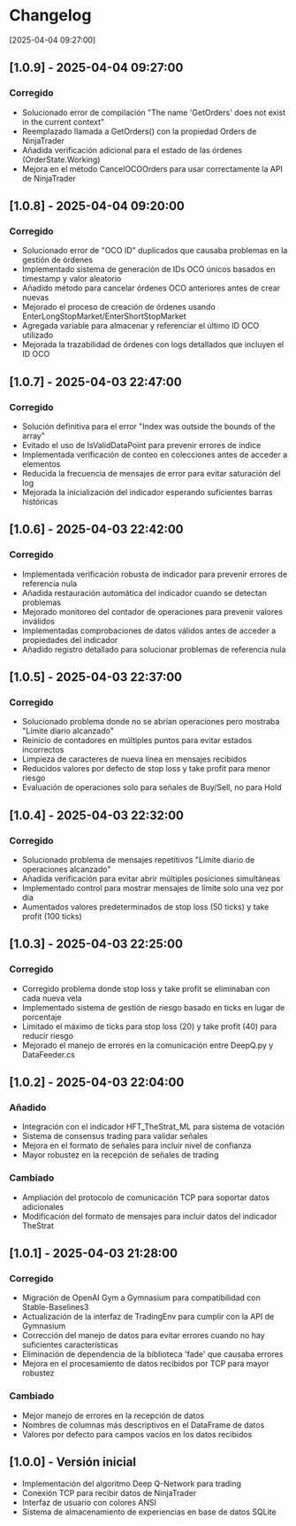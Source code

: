 # Changelog
[2025-04-04 09:27:00]

## [1.0.9] - 2025-04-04 09:27:00

### Corregido
- Solucionado error de compilación "The name 'GetOrders' does not exist in the current context"
- Reemplazado llamada a GetOrders() con la propiedad Orders de NinjaTrader
- Añadida verificación adicional para el estado de las órdenes (OrderState.Working)
- Mejora en el método CancelOCOOrders para usar correctamente la API de NinjaTrader

## [1.0.8] - 2025-04-04 09:20:00

### Corregido
- Solucionado error de "OCO ID" duplicados que causaba problemas en la gestión de órdenes
- Implementado sistema de generación de IDs OCO únicos basados en timestamp y valor aleatorio
- Añadido método para cancelar órdenes OCO anteriores antes de crear nuevas
- Mejorado el proceso de creación de órdenes usando EnterLongStopMarket/EnterShortStopMarket
- Agregada variable para almacenar y referenciar el último ID OCO utilizado
- Mejorada la trazabilidad de órdenes con logs detallados que incluyen el ID OCO

## [1.0.7] - 2025-04-03 22:47:00

### Corregido
- Solución definitiva para el error "Index was outside the bounds of the array"
- Evitado el uso de IsValidDataPoint para prevenir errores de índice
- Implementada verificación de conteo en colecciones antes de acceder a elementos
- Reducida la frecuencia de mensajes de error para evitar saturación del log
- Mejorada la inicialización del indicador esperando suficientes barras históricas

## [1.0.6] - 2025-04-03 22:42:00

### Corregido
- Implementada verificación robusta de indicador para prevenir errores de referencia nula
- Añadida restauración automática del indicador cuando se detectan problemas
- Mejorado monitoreo del contador de operaciones para prevenir valores inválidos
- Implementadas comprobaciones de datos válidos antes de acceder a propiedades del indicador
- Añadido registro detallado para solucionar problemas de referencia nula

## [1.0.5] - 2025-04-03 22:37:00

### Corregido
- Solucionado problema donde no se abrían operaciones pero mostraba "Límite diario alcanzado"
- Reinicio de contadores en múltiples puntos para evitar estados incorrectos
- Limpieza de caracteres de nueva línea en mensajes recibidos
- Reducidos valores por defecto de stop loss y take profit para menor riesgo
- Evaluación de operaciones solo para señales de Buy/Sell, no para Hold

## [1.0.4] - 2025-04-03 22:32:00

### Corregido
- Solucionado problema de mensajes repetitivos "Límite diario de operaciones alcanzado"
- Añadida verificación para evitar abrir múltiples posiciones simultáneas
- Implementado control para mostrar mensajes de límite solo una vez por día
- Aumentados valores predeterminados de stop loss (50 ticks) y take profit (100 ticks)

## [1.0.3] - 2025-04-03 22:25:00

### Corregido
- Corregido problema donde stop loss y take profit se eliminaban con cada nueva vela
- Implementado sistema de gestión de riesgo basado en ticks en lugar de porcentaje
- Limitado el máximo de ticks para stop loss (20) y take profit (40) para reducir riesgo
- Mejorado el manejo de errores en la comunicación entre DeepQ.py y DataFeeder.cs

## [1.0.2] - 2025-04-03 22:04:00

### Añadido
- Integración con el indicador HFT_TheStrat_ML para sistema de votación
- Sistema de consensus trading para validar señales
- Mejora en el formato de señales para incluir nivel de confianza
- Mayor robustez en la recepción de señales de trading

### Cambiado
- Ampliación del protocolo de comunicación TCP para soportar datos adicionales
- Modificación del formato de mensajes para incluir datos del indicador TheStrat

## [1.0.1] - 2025-04-03 21:28:00

### Corregido
- Migración de OpenAI Gym a Gymnasium para compatibilidad con Stable-Baselines3
- Actualización de la interfaz de TradingEnv para cumplir con la API de Gymnasium
- Corrección del manejo de datos para evitar errores cuando no hay suficientes características
- Eliminación de dependencia de la biblioteca 'fade' que causaba errores
- Mejora en el procesamiento de datos recibidos por TCP para mayor robustez

### Cambiado
- Mejor manejo de errores en la recepción de datos
- Nombres de columnas más descriptivos en el DataFrame de datos
- Valores por defecto para campos vacíos en los datos recibidos

## [1.0.0] - Versión inicial
- Implementación del algoritmo Deep Q-Network para trading
- Conexión TCP para recibir datos de NinjaTrader
- Interfaz de usuario con colores ANSI
- Sistema de almacenamiento de experiencias en base de datos SQLite

